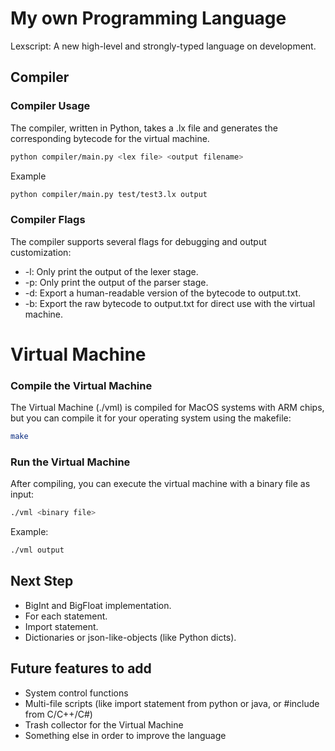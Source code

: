 # My own Programming Language
Lexscript: A new high-level and strongly-typed language on development.

## Compiler
### Compiler Usage
The compiler, written in Python, takes a .lx file and generates the corresponding bytecode for the virtual machine.
```bash
python compiler/main.py <lex file> <output filename>
```
Example
```bash
python compiler/main.py test/test3.lx output
```

### Compiler Flags
The compiler supports several flags for debugging and output customization:

* -l: Only print the output of the lexer stage.
* -p: Only print the output of the parser stage.
* -d: Export a human-readable version of the bytecode to output.txt.
* -b: Export the raw bytecode to output.txt for direct use with the virtual machine.

# Virtual Machine
### Compile the Virtual Machine
The Virtual Machine (./vml) is compiled for MacOS systems with ARM chips, but you can compile it for your operating system using the makefile:
```bash
make
```

### Run the Virtual Machine
After compiling, you can execute the virtual machine with a binary file as input:
<binary file>
```bash
./vml <binary file>
```
Example:
```bash
./vml output
```

## Next Step
- BigInt and BigFloat implementation.
- For each statement.
- Import statement.
- Dictionaries or json-like-objects (like Python dicts).

## Future features to add
- System control functions
- Multi-file scripts (like import statement from python or java, or #include from C/C++/C#)
- Trash collector for the Virtual Machine
- Something else in order to improve the language
